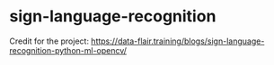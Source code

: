 # sign-language-recognition

Credit for the project: https://data-flair.training/blogs/sign-language-recognition-python-ml-opencv/
